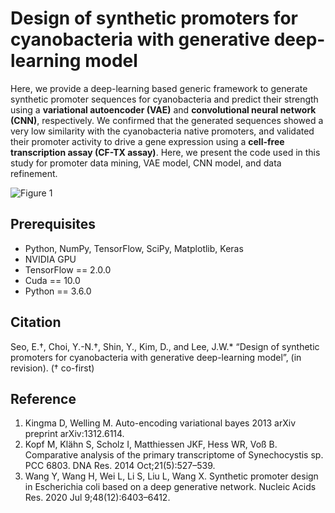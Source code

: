 # Design of synthetic promoters for cyanobacteria with generative deep-learning model
Here, we provide a deep-learning based generic framework to generate synthetic promoter sequences for cyanobacteria and predict their strength using a **variational autoencoder (VAE)** and **convolutional neural network (CNN)**, respectively. We confirmed that the generated sequences showed a very low similarity with the cyanobacteria native promoters, and validated their promoter activity to drive a gene expression using a **cell-free transcription assay (CF-TX assay)**. Here, we present the code used in this study for promoter data mining, VAE model, CNN model, and data refinement. 

![Figure 1](https://user-images.githubusercontent.com/97028331/168530899-fbe16990-76a7-44d8-a5d5-317660996a67.png)

## Prerequisites
- Python, NumPy, TensorFlow, SciPy, Matplotlib, Keras
- NVIDIA GPU
- TensorFlow == 2.0.0
- Cuda == 10.0
- Python == 3.6.0

## Citation
Seo, E.†, Choi, Y.-N.†, Shin, Y., Kim, D., and Lee, J.W.* “Design of synthetic promoters for cyanobacteria with generative deep-learning model”, (in revision). († co-first)

## Reference
1. Kingma D, Welling M. Auto-encoding variational bayes 2013 arXiv preprint arXiv:1312.6114.
2. Kopf M, Klähn S, Scholz I, Matthiessen JKF, Hess WR, Voß B. Comparative analysis of the primary transcriptome of Synechocystis sp. PCC 6803. DNA Res. 2014 Oct;21(5):527–539. 
3. Wang Y, Wang H, Wei L, Li S, Liu L, Wang X. Synthetic promoter design in Escherichia coli based on a deep generative network. Nucleic Acids Res. 2020 Jul 9;48(12):6403–6412. 
